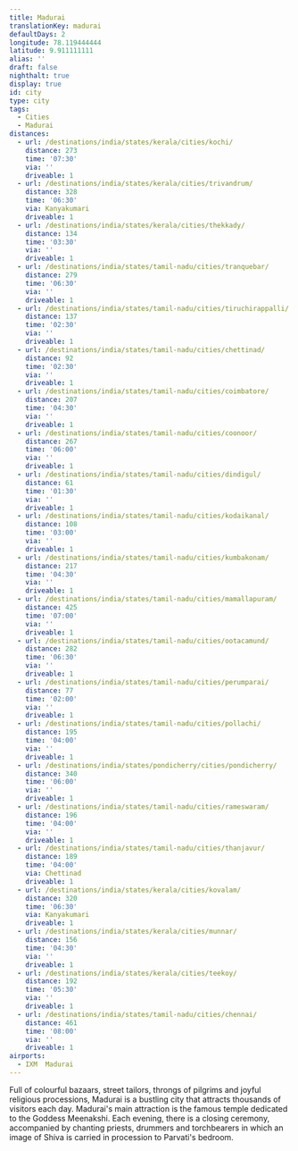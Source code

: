 ```yaml
---
title: Madurai
translationKey: madurai
defaultDays: 2
longitude: 78.119444444
latitude: 9.911111111
alias: ''
draft: false
nighthalt: true
display: true
id: city
type: city
tags:
  - Cities
  - Madurai
distances:
  - url: /destinations/india/states/kerala/cities/kochi/
    distance: 273
    time: '07:30'
    via: ''
    driveable: 1
  - url: /destinations/india/states/kerala/cities/trivandrum/
    distance: 328
    time: '06:30'
    via: Kanyakumari
    driveable: 1
  - url: /destinations/india/states/kerala/cities/thekkady/
    distance: 134
    time: '03:30'
    via: ''
    driveable: 1
  - url: /destinations/india/states/tamil-nadu/cities/tranquebar/
    distance: 279
    time: '06:30'
    via: ''
    driveable: 1
  - url: /destinations/india/states/tamil-nadu/cities/tiruchirappalli/
    distance: 137
    time: '02:30'
    via: ''
    driveable: 1
  - url: /destinations/india/states/tamil-nadu/cities/chettinad/
    distance: 92
    time: '02:30'
    via: ''
    driveable: 1
  - url: /destinations/india/states/tamil-nadu/cities/coimbatore/
    distance: 207
    time: '04:30'
    via: ''
    driveable: 1
  - url: /destinations/india/states/tamil-nadu/cities/coonoor/
    distance: 267
    time: '06:00'
    via: ''
    driveable: 1
  - url: /destinations/india/states/tamil-nadu/cities/dindigul/
    distance: 61
    time: '01:30'
    via: ''
    driveable: 1
  - url: /destinations/india/states/tamil-nadu/cities/kodaikanal/
    distance: 108
    time: '03:00'
    via: ''
    driveable: 1
  - url: /destinations/india/states/tamil-nadu/cities/kumbakonam/
    distance: 217
    time: '04:30'
    via: ''
    driveable: 1
  - url: /destinations/india/states/tamil-nadu/cities/mamallapuram/
    distance: 425
    time: '07:00'
    via: ''
    driveable: 1
  - url: /destinations/india/states/tamil-nadu/cities/ootacamund/
    distance: 282
    time: '06:30'
    via: ''
    driveable: 1
  - url: /destinations/india/states/tamil-nadu/cities/perumparai/
    distance: 77
    time: '02:00'
    via: ''
    driveable: 1
  - url: /destinations/india/states/tamil-nadu/cities/pollachi/
    distance: 195
    time: '04:00'
    via: ''
    driveable: 1
  - url: /destinations/india/states/pondicherry/cities/pondicherry/
    distance: 340
    time: '06:00'
    via: ''
    driveable: 1
  - url: /destinations/india/states/tamil-nadu/cities/rameswaram/
    distance: 196
    time: '04:00'
    via: ''
    driveable: 1
  - url: /destinations/india/states/tamil-nadu/cities/thanjavur/
    distance: 189
    time: '04:00'
    via: Chettinad
    driveable: 1
  - url: /destinations/india/states/kerala/cities/kovalam/
    distance: 320
    time: '06:30'
    via: Kanyakumari
    driveable: 1
  - url: /destinations/india/states/kerala/cities/munnar/
    distance: 156
    time: '04:30'
    via: ''
    driveable: 1
  - url: /destinations/india/states/kerala/cities/teekoy/
    distance: 192
    time: '05:30'
    via: ''
    driveable: 1
  - url: /destinations/india/states/tamil-nadu/cities/chennai/
    distance: 461
    time: '08:00'
    via: ''
    driveable: 1
airports:
  - IXM  Madurai
---
```




























































































































































Full of colourful bazaars, street tailors, throngs of pilgrims and joyful religious processions, Madurai is a bustling city that attracts thousands of visitors each day. Madurai's main attraction is the famous temple dedicated to the Goddess Meenakshi. Each evening, there is a closing ceremony, accompanied by chanting priests, drummers and torchbearers in which an image of Shiva is carried in procession to Parvati's bedroom. 